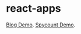 # react-apps

[Blog Demo](https://adoring-banach-ab79b2.netlify.app/).
[Spycount Demo](https://gifted-hamilton-50408f.netlify.app/).
